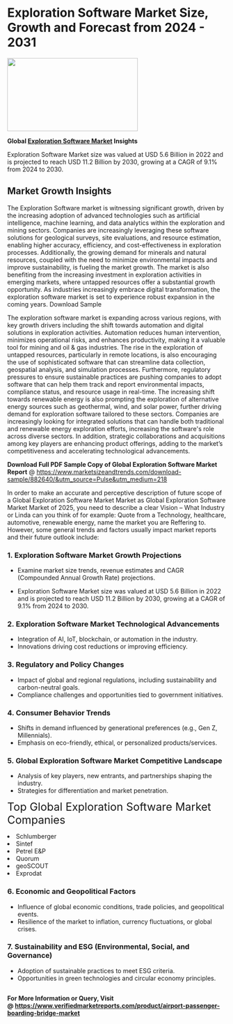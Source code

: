 <H1>Exploration Software Market Size, Growth and Forecast from 2024 - 2031</H1><img class="aligncenter size-medium wp-image-584254" src="https://thirdeyenews.in/wp-content/uploads/2024/09/Global-Market-Research-300x168.jpeg" alt="" width="300" height="168" /><p><strong>Global&nbsp;<a href="https://www.marketsizeandtrends.com/download-sample/882640/&amp;utm_source=Pulse&amp;utm_medium=218">Exploration Software Market</a> Insights</strong></p><p>Exploration Software Market size was valued at USD 5.6 Billion in 2022 and is projected to reach USD 11.2 Billion by 2030, growing at a CAGR of 9.1% from 2024 to 2030.</p><p><h2>Market Growth Insights</h2> <p>The Exploration Software market is witnessing significant growth, driven by the increasing adoption of advanced technologies such as artificial intelligence, machine learning, and data analytics within the exploration and mining sectors. Companies are increasingly leveraging these software solutions for geological surveys, site evaluations, and resource estimation, enabling higher accuracy, efficiency, and cost-effectiveness in exploration processes. Additionally, the growing demand for minerals and natural resources, coupled with the need to minimize environmental impacts and improve sustainability, is fueling the market growth. The market is also benefiting from the increasing investment in exploration activities in emerging markets, where untapped resources offer a substantial growth opportunity. As industries increasingly embrace digital transformation, the exploration software market is set to experience robust expansion in the coming years. Download Sample </p> <p>The exploration software market is expanding across various regions, with key growth drivers including the shift towards automation and digital solutions in exploration activities. Automation reduces human intervention, minimizes operational risks, and enhances productivity, making it a valuable tool for mining and oil & gas industries. The rise in the exploration of untapped resources, particularly in remote locations, is also encouraging the use of sophisticated software that can streamline data collection, geospatial analysis, and simulation processes. Furthermore, regulatory pressures to ensure sustainable practices are pushing companies to adopt software that can help them track and report environmental impacts, compliance status, and resource usage in real-time. The increasing shift towards renewable energy is also prompting the exploration of alternative energy sources such as geothermal, wind, and solar power, further driving demand for exploration software tailored to these sectors. Companies are increasingly looking for integrated solutions that can handle both traditional and renewable energy exploration efforts, increasing the software's role across diverse sectors. In addition, strategic collaborations and acquisitions among key players are enhancing product offerings, adding to the market’s competitiveness and accelerating technological advancements. </p><p><span class=""><strong>Download Full PDF Sample Copy of Global Exploration Software Market Report</strong> @ <a href="https://www.marketsizeandtrends.com/download-sample/882640/&amp;utm_source=Pulse&amp;utm_medium=218" target="_blank">https://www.marketsizeandtrends.com/download-sample/882640/&amp;utm_source=Pulse&amp;utm_medium=218</a></span></p><p>In order to make an accurate and perceptive description of future scope of a Global&nbsp;Exploration Software Market Market as Global&nbsp;Exploration Software Market Market of 2025, you need to describe a clear Vision &ndash; What Industry or Linda can you think of for example: Quote from a Technology, healthcare, automotive, renewable energy, name the market you are Reffering to. However, some general trends and factors usually impact market reports and their future outlook include:</p><h3>1.&nbsp;<strong>Exploration Software Market Growth Projections</strong></h3><ul><li>Examine market size trends, revenue estimates and CAGR (Compounded Annual Growth Rate) projections.</li><li><p>Exploration Software Market size was valued at USD 5.6 Billion in 2022 and is projected to reach USD 11.2 Billion by 2030, growing at a CAGR of 9.1% from 2024 to 2030.</p></li></ul><h3>2.&nbsp;<strong>Exploration Software Market Technological Advancements</strong></h3><ul><li>Integration of AI, IoT, blockchain, or automation in the industry.</li><li>Innovations driving cost reductions or improving efficiency.</li></ul><h3>3.&nbsp;<strong>Regulatory and Policy Changes</strong></h3><ul><li>Impact of global and regional regulations, including sustainability and carbon-neutral goals.</li><li>Compliance challenges and opportunities tied to government initiatives.</li></ul><h3>4.&nbsp;<strong>Consumer Behavior Trends</strong></h3><ul><li>Shifts in demand influenced by generational preferences (e.g., Gen Z, Millennials).</li><li>Emphasis on eco-friendly, ethical, or personalized products/services.</li></ul><h3>5.&nbsp;<strong>Global Exploration Software Market Competitive Landscape</strong></h3><ul><li>Analysis of key players, new entrants, and partnerships shaping the industry.</li><li>Strategies for differentiation and market penetration.</li></ul><p data-pm-slice="1 1 []"><span style="color: inherit; font-family: inherit; font-size: 25px;">Top Global Exploration Software Market Companies</span></p><div class="" data-test-id=""><p><li>Schlumberger</li><li> Sintef</li><li> Petrel E&P</li><li> Quorum</li><li> geoSCOUT</li><li> Exprodat</li></p></div><h3>6.&nbsp;<strong>Economic and Geopolitical Factors</strong></h3><ul><li>Influence of global economic conditions, trade policies, and geopolitical events.</li><li>Resilience of the market to inflation, currency fluctuations, or global crises.</li></ul><h3>7.&nbsp;<strong>Sustainability and ESG (Environmental, Social, and Governance)</strong></h3><ul><li>Adoption of sustainable practices to meet ESG criteria.</li><li>Opportunities in green technologies and circular economy principles.</li></ul><h2><strong style="font-size: 14px;">For More Information or Query, Visit @&nbsp;</strong><a style="background-color: #ffffff; font-size: 14px;" href="https://www.marketsizeandtrends.com/report/exploration-software-market/" target="_blank">https://www.verifiedmarketreports.com/product/airport-passenger-boarding-bridge-market</a></h2>

